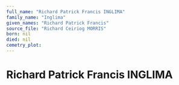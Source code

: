 ```yaml
---
full_name: "Richard Patrick Francis INGLIMA"
family_name: "Inglima"
given_names: "Richard Patrick Francis"
source_file: "Richard Ceiriog MORRIS"
born: nil
died: nil
cemetry_plot: 
---
```

# Richard Patrick Francis INGLIMA
